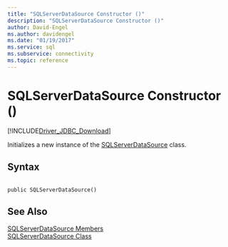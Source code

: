 ```yaml
---
title: "SQLServerDataSource Constructor ()"
description: "SQLServerDataSource Constructor ()"
author: David-Engel
ms.author: davidengel
ms.date: "01/19/2017"
ms.service: sql
ms.subservice: connectivity
ms.topic: reference
---
```

# SQLServerDataSource Constructor ()
[!INCLUDE[Driver_JDBC_Download](../../../includes/driver_jdbc_download.md)]

  Initializes a new instance of the [SQLServerDataSource](../../../connect/jdbc/reference/sqlserverdatasource-class.md) class.  
  
## Syntax  
  
```  
  
public SQLServerDataSource()  
```  
  
## See Also  
 [SQLServerDataSource Members](../../../connect/jdbc/reference/sqlserverdatasource-members.md)   
 [SQLServerDataSource Class](../../../connect/jdbc/reference/sqlserverdatasource-class.md)  
  
  
